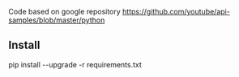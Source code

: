 Code based on google repository https://github.com/youtube/api-samples/blob/master/python


## Install
  pip install --upgrade -r requirements.txt

